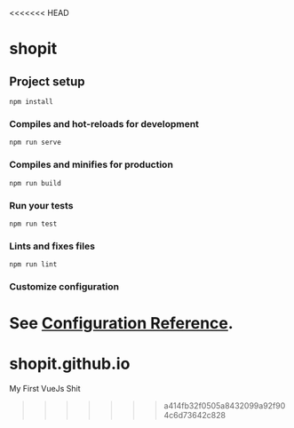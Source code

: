 <<<<<<< HEAD
# shopit

## Project setup
```
npm install
```

### Compiles and hot-reloads for development
```
npm run serve
```

### Compiles and minifies for production
```
npm run build
```

### Run your tests
```
npm run test
```

### Lints and fixes files
```
npm run lint
```

### Customize configuration
See [Configuration Reference](https://cli.vuejs.org/config/).
=======
# shopit.github.io
My First VueJs Shit
>>>>>>> a414fb32f0505a8432099a92f904c6d73642c828
